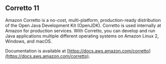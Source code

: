 ## Corretto 11

Amazon Corretto is a no-cost, multi-platform,
production-ready distribution of the Open Java Development Kit (OpenJDK).
Corretto is used internally at Amazon for production services.
With Corretto, you can develop and run Java applications
multiple different operating systems on Amazon Linux 2, Windows, and macOS.

Documentation is available at [https://docs.aws.amazon.com/corretto](https://docs.aws.amazon.com/corretto).
